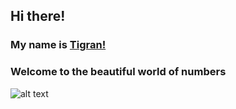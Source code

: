 ## Hi there! 
### My name is [Tigran!](www.linkedin.com/in/tigranbal)
### Welcome to the beautiful world of numbers 
![alt text](https://github.com/TigranBal/pictures/commit/6ba20d94d7f4bfad6cb7d70a4528858666745bee)
